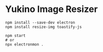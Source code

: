 # Yukino Image Resizer

```shell
npm install --save-dev electron
npm install resize-img toastify-js
```

```shell
npm start
# or
npx electronmon .
```